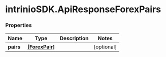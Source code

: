 # intrinioSDK.ApiResponseForexPairs

### Properties
Name | Type | Description | Notes
------------ | ------------- | ------------- | -------------
**pairs** | [**[ForexPair]**](ForexPair.md) |  | [optional] 


